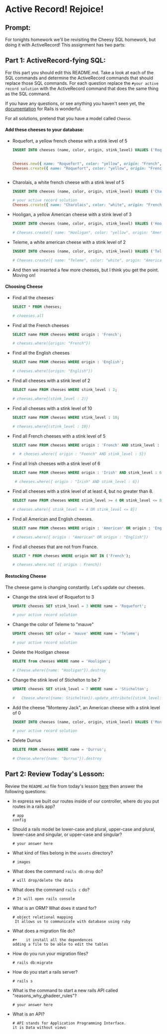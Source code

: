 # Active Record!  Rejoice!

## Prompt:
For tonights homework we'll be revisiting the Cheesy SQL homework, but doing it with ActiveRecord!  This assignment has two parts:

## Part 1: ActiveRecord-fying SQL:

For this part you should edit this README.md. Take a look at each of the SQL commands and determine the ActiveRecord commands that should replace those SQL commands.  For each question replace the `#your active record solution` with the ActiveRecord command that does the same thing as the SQL command.

If you have any questions, or see anything you haven't seen yet, the [documentation](https://guides.rubyonrails.org/active_record_basics.html) for Rails is wonderful.

For all solutions, pretend that you have a model called `Cheese`.

#### Add these cheeses to your database:

- Roquefort, a yellow french cheese with a stink level of 5
  ```sql
  INSERT INTO cheeses (name, color, origin, stink_level) VALUES ('Roquefort', 'yellow', 'French', 5);
  ```

  ```ruby
 
  Cheeses.new({ name: "Roquefort", color: "yellow", origin: "French", stink_level: 5})
  Cheeses.create({ name: "Roquefort", color: "yellow", origin: "French", stink_level: 5})
  

  
  ```

- Charolais, a white french cheese with a stink level of 5
  ```sql
  INSERT INTO cheeses (name, color, origin, stink_level) VALUES ('Charolais', 'white', 'French', 5);
  ```

  ```ruby
  # your active record solution
  Cheeses.create({ name: "Charolais", color: "white", origin: "French", stink_level: 5})

- Hooligan, a yellow American cheese with a stink level of 3
  ```sql
  INSERT INTO cheeses (name, color, origin, stink_level) VALUES ('Hooligan', 'yellow', 'American', 3);
  ```

  ```ruby
  # Cheeses.create({ name: "Hooligan", color: "yellow", origin: "American", stink_level: 3})

  ```
- Teleme, a white american cheese with a stink level of 2
  ```sql
  INSERT INTO cheeses (name, color, origin, stink_level) VALUES ('Teleme', 'white', 'American', 2);
  ```

  ```ruby
  # Cheeses.create({ name: "Teleme", color: "white", origin: "American", stink_level: 2})

  ```
- And then we inserted a few more cheeses, but I think you get the point.  Moving on!

#### Choosing Cheese


- Find all the cheeses
  
  ```sql
  SELECT * FROM cheeses;
  ```

  ```ruby
  # cheeeses.all
  ```

- Find all the French cheeses
    
  ```sql
  SELECT name FROM cheeses WHERE origin : 'French';
  ```

  ```ruby
  # cheeses.where({origin: "French"})
  ```
- Find all the English cheeses
    
  ```sql
  SELECT name FROM cheeses WHERE origin : 'English';
  ```

  ```ruby
  # cheeses.where({origin: "English"}) 
  ```
- Find all cheeses with a stink level of 2
    
  ```sql
  SELECT name FROM cheeses WHERE stink_level : 2;
  ```

  ```ruby
  # cheeses.where{(stink_level : 2)}
  ```
- Find all cheeses with a stink level of 10
    
  ```sql
  SELECT name FROM cheeses WHERE stink_level : 10;
  ```

  ```ruby
  # cheeses.where{(stink_level : 10})
  ```
- Find all French cheeses with a stink level of 5
    
  ```sql
  SELECT name FROM cheeses WHERE origin : 'French' AND stink_level : 5;
  ```

  ```ruby
  #  # cheeses.where({ origin : "Feench" AND stink_level : 5})
  ```
- Find all Irish cheeses with a stink level of 6
    
  ```sql
  SELECT name FROM cheeses WHERE origin : 'Irish' AND stink_level : 6;
  ```

  ```ruby
   # cheeses.where({ origin : "Irish" AND stink_level : 6})
  ```
- Find all cheeses with a stink level of at least 4, but no greater than 8.
    
  ```sql
  SELECT name FROM cheeses WHERE stink_level >= 4 OR stink_level <= 8;
  ```

  ```ruby
  # cheeses.where({ stink_level >= 4 OR stink_level <= 8})
  ```
- Find all American and English cheeses.
    
  ```sql
  SELECT name FROM cheeses WHERE origin : 'American' OR origin : 'English';
  ```

  ```ruby
  # cheeses.where({ origin : "American" OR origin : "English"})
  ```
- Find all cheeses that are not from France.
    
  ```sql
  SELECT * FROM cheeses WHERE origin NOT IN ('French');
  ```

  ```ruby
  # cheeses.where.not ({ origin : French})
  ```


#### Restocking Cheese

The cheese game is changing constantly. Let's update our cheeses.

- Change the stink level of Roquefort to 3
    
  ```sql
  UPDATE cheeses SET stink_level = 3 WHERE name = 'Roquefort';
  ```

  ```ruby
  # your active record solution
  ```
- Change the color of Teleme to "mauve"
    
  ```sql
  UPDATE cheeses SET color = 'mauve' WHERE name = 'Teleme';
  ```

  ```ruby
  # your active record solution
  ```
- Delete the Hooligan cheese
    
  ```sql
  DELETE from cheeses WHERE name = 'Hooligan';
  ```

  ```ruby
  # Cheese.where({name: "Hooligan"}).destroy
  ```
- Change the stink level of Stichelton to be 7
    
  ```sql
  UPDATE cheeses SET stink_level = 7 WHERE name = 'Stichelton';
  ```

  ```ruby
  #   Cheese.where({name: Stichelton}).update_attribute({stink_level: 7})

  ```
- Add the cheese "Monterey Jack", an American cheese with a stink level of 0
    
  ```sql
  INSERT INTO cheeses (name, color, origin, stink_level) VALUES ('Monterey Jack', 'white', 'American', 0);
  ```

  ```ruby
  # your active record solution
  ```
- Delete Durrus
    
  ```sql
  DELETE FROM cheeses WHERE name = 'Durrus';
  ```

  ```ruby
  # Cheese.where({name: "Durrus"}).destroy
  ```

## Part 2: Review Today's Lesson:
Review the `README.md` file from today's lesson [here](https://github.com/WDI-HoneyBadger/w10d03-intro-to-rails) then answer the following questions:

- In express we built our routes inside of our controller, where do you put routes in a rails app?
  ```
  # app 
  config
  ```
- Should a rails model be lower-case and plural, upper-case and plural, lower-case and singular, or upper-case and singular?
  ```
  # your answer here
  ```
- What kind of files belong in the `assets` directory?
  ```
  # images 
  ```
- What does the command `rails db:drop` do?
  ```
  # will drop/delete the data 
  ```
- What does the command `rails c` do?
  ```
  # It will open rails console 
  ```
- What is an ORM?  What does it stand for?
  ```
  # object relational mapping
   It allows us to communicate with database using ruby
  ```
- What does a migration file do?
  ```
  #•	it install all the dependences
  adding a file to be able to edit the tables 
  ```
- How do you run your migration files?
  ```
  # rails db:migrate
  ```
- How do you start a rails server?
  ```
  # rails s
  ```
- What is the command to start a new rails API called "reasons_why_ghadeer_rules"?
  ```
  # your answer here
  ```
- What is an API?
  ```
  # API stands for Application Programming Interface.
  it is Data without views 
  ```
